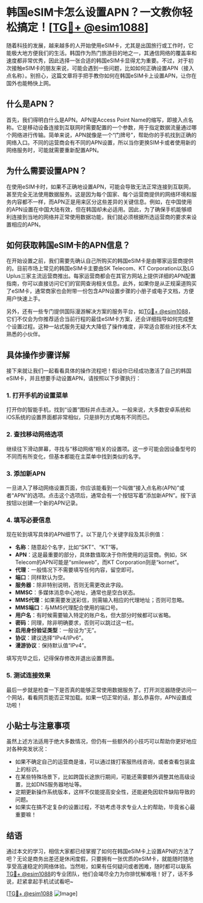 # 韩国eSIM卡怎么设置APN？一文教你轻松搞定！[[TG💪+ @esim1088](https://t.me/s/esim1088)]

随着科技的发展，越来越多的人开始使用eSIM卡，尤其是出国旅行或工作时，它能极大地方便我们的生活。韩国作为热门旅游目的地之一，其通信网络的覆盖率和速度都非常优秀，因此选择一张合适的韩国eSIM卡显得尤为重要。不过，对于初次接触eSIM卡的朋友来说，可能会遇到一些问题，比如如何正确设置APN（接入点名称）。别担心，这篇文章将手把手教你如何在韩国eSIM卡上设置APN，让你在国外也能畅快上网。

## 什么是APN？

首先，我们得明白什么是APN。APN是Access Point Name的缩写，即接入点名称。它是移动设备连接到互联网时需要配置的一个参数，用于指定数据流量通过哪个网络进行传输。简单来说，APN就像是一个“门牌号”，帮助你的手机找到正确的网络入口。不同的运营商会有不同的APN设置，所以当你更换SIM卡或者使用新的网络服务时，可能就需要重新配置APN。

## 为什么需要设置APN？

在使用eSIM卡时，如果不正确地设置APN，可能会导致无法正常连接到互联网，甚至完全无法使用数据服务。这是因为每个国家、每个运营商提供的网络环境和服务内容都不一样，而APN正是用来区分这些差异的关键信息。例如，在中国使用的APN设置在中国大陆有效，但在韩国却未必适用。因此，为了确保手机能够顺利连接到当地的网络并正常使用数据功能，我们就必须根据所选运营商的要求来设置相应的APN。

## 如何获取韩国eSIM卡的APN信息？

在开始设置之前，我们需要先确认自己所购买的韩国eSIM卡是由哪家运营商提供的。目前市场上常见的韩国eSIM卡主要由SK Telecom、KT Corporation以及LG Uplus三家主流运营商推出。每家运营商都会在其官方网站上提供详细的APN配置指南，你可以直接访问它们的官网查询相关信息。此外，如果你是从正规渠道购买了eSIM卡，通常商家也会附带一份包含APN设置步骤的小册子或电子文档，方便用户快速上手。

另外，还有一些专门提供国际漫游解决方案的服务平台，如[TG💪+ @esim1088](https://t.me/s/esim1088)，它们不仅会为你推荐适合当前行程的最佳eSIM卡方案，还会详细指导如何完成整个设置过程。这种一站式服务无疑大大降低了操作难度，非常适合那些对技术不太熟悉的小伙伴。

## 具体操作步骤详解

接下来就让我们一起看看具体的操作流程吧！假设你已经成功激活了自己的韩国eSIM卡，并且想要手动设置APN，请按照以下步骤执行：

### 1. 打开手机的设置菜单
打开你的智能手机，找到“设置”图标并点击进入。一般来说，大多数安卓系统和iOS系统的设置界面都非常相似，只是排列方式略有不同而已。

### 2. 查找移动网络选项
继续往下滑动屏幕，寻找与“移动网络”相关的设置项。这一步可能会因设备型号的不同而有所变化，但基本都能在主菜单中找到类似的名字。

### 3. 添加新APN
一旦进入了移动网络设置页面，你应该能看到一个叫做“接入点名称(APN)”或者“APN”的选项。点击这个选项后，通常会有一个按钮写着“添加新APN”。按下该按钮以创建一个新的APN记录。

### 4. 填写必要信息
现在轮到填写具体的APN细节了。以下是几个关键字段及其示例值：
- **名称**：随意起个名字，比如“SKT”、“KT”等。
- **APN**：这是最重要的部分，具体数值取决于你所使用的运营商。例如，SK Telecom的APN可能是“smileweb”，而KT Corporation则是“kornet”。
- **代理**：一般情况下不需要填写任何内容，留空即可。
- **端口**：同样默认为空。
- **服务器**：除非特别说明，否则无需更改此字段。
- **MMSC**：多媒体消息中心地址，通常也是空白状态。
- **MMS代理**：如果需要发送彩信，则需输入相应的代理地址；否则可忽略。
- **MMS端口**：与MMS代理配合使用的端口号。
- **用户名**：有时候需要输入特定的账户名，但大部分时候都可以省略。
- **密码**：同理，除非明确要求，否则可以跳过这一栏。
- **启用身份验证类型**：一般设为“无”。
- **协议**：建议选择“IPv4/IPv6”。
- **漫游协议**：保持默认值“IPv4”。

填写完毕之后，记得保存修改并退出设置界面。

### 5. 测试连接效果
最后一步就是检查一下是否真的能够正常使用数据服务了。打开浏览器随便访问一个网站，看看网页能否正常加载。如果一切正常的话，那么恭喜你，APN设置成功啦！

## 小贴士与注意事项

虽然上述方法适用于绝大多数情况，但仍有一些额外的小技巧可以帮助你更好地应对各种突发状况：

- 如果不确定自己的运营商是谁，可以通过拨打客服热线咨询，或者查看包装盒上的标识。
- 在某些特殊场景下，比如跨国长途旅行期间，可能还需要额外调整其他高级设置，比如DNS服务器地址等。
- 定期更新操作系统版本，这样不仅能提高安全性，还能避免因软件缺陷导致的问题。
- 如果实在搞不定复杂的设置过程，不妨考虑寻求专业人士的帮助，毕竟省心最重要嘛！

## 结语

通过本文的学习，相信大家都已经掌握了如何在韩国eSIM卡上设置APN的方法了吧？无论是商务出差还是休闲度假，只要拥有一张优质的eSIM卡，就能随时随地享受高速稳定的网络体验。当然啦，如果有任何疑问或者困难，随时都可以联系[TG💪+ @esim1088](https://t.me/s/esim1088)的专业团队，他们会竭尽全力为你排忧解难哦！好了，话不多说，赶紧拿起手机试试看吧~ 

[[TG💪+ @esim1088](https://t.me/s/esim1088) ![Image](https://i.postimg.cc/4NQfJmqS/Snipaste-2025-05-13-00-14-12.png)]